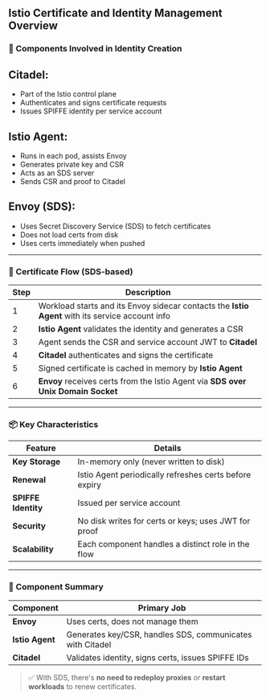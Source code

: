 ## Istio Certificate and Identity Management Overview

### 🔐 Components Involved in Identity Creation


## Citadel: 
   - Part of the Istio control plane
   - Authenticates and signs certificate requests
   - Issues SPIFFE identity per service account
## Istio Agent:
   - Runs in each pod, assists Envoy
   - Generates private key and CSR
   - Acts as an SDS server
   - Sends CSR and proof to Citadel
## Envoy (SDS):
   - Uses Secret Discovery Service (SDS) to fetch certificates
   - Does not load certs from disk
   - Uses certs immediately when pushed




---

### 🔄 Certificate Flow (SDS-based)

| **Step** | **Description**                                                                                  |
|----------|--------------------------------------------------------------------------------------------------|
| 1        | Workload starts and its Envoy sidecar contacts the **Istio Agent** with its service account info |
| 2        | **Istio Agent** validates the identity and generates a CSR                                        |
| 3        | Agent sends the CSR and service account JWT to **Citadel**                                       |
| 4        | **Citadel** authenticates and signs the certificate                                               |
| 5        | Signed certificate is cached in memory by **Istio Agent**                                         |
| 6        | **Envoy** receives certs from the Istio Agent via **SDS over Unix Domain Socket**                |

---

### 📦 Key Characteristics

| **Feature**                      | **Details**                                                                 |
|----------------------------------|------------------------------------------------------------------------------|
| **Key Storage**                  | In-memory only (never written to disk)                                       |
| **Renewal**                      | Istio Agent periodically refreshes certs before expiry                       |
| **SPIFFE Identity**             | Issued per service account                                                  |
| **Security**                     | No disk writes for certs or keys; uses JWT for proof                        |
| **Scalability**                  | Each component handles a distinct role in the flow                          |

---

### 🧠 Component Summary

| **Component**     | **Primary Job**                                                |
|-------------------|----------------------------------------------------------------|
| **Envoy**          | Uses certs, does not manage them                               |
| **Istio Agent**    | Generates key/CSR, handles SDS, communicates with Citadel     |
| **Citadel**        | Validates identity, signs certs, issues SPIFFE IDs            |

> ✅ With SDS, there's **no need to redeploy proxies** or **restart workloads** to renew certificates.


